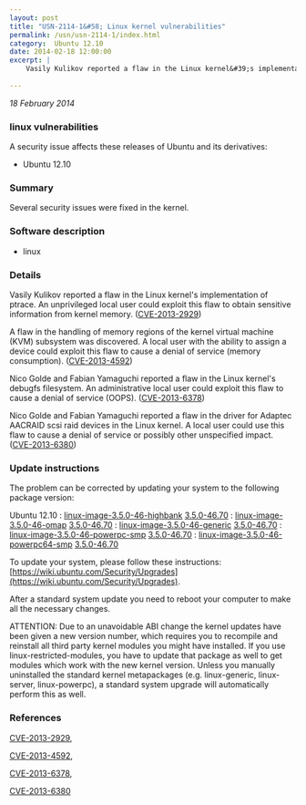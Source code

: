 ```yaml
---
layout: post
title: "USN-2114-1&#58; Linux kernel vulnerabilities"
permalink: /usn/usn-2114-1/index.html
category:  Ubuntu 12.10
date: 2014-02-18 12:00:00
excerpt: |
    Vasily Kulikov reported a flaw in the Linux kernel&#39;s implementation of ptrace. An unprivileged local user could exploit this flaw to obtain sensitive information from kernel memory. ([CVE-2013-2929](http://people.ubuntu.com/~ubuntu-security/cve/CVE-2013-2929))
    
--- 
```

 
 

*18 February 2014*

### linux vulnerabilities

A security issue affects these releases of Ubuntu and its derivatives:

* Ubuntu 12.10

### Summary

Several security issues were fixed in the kernel. 

### Software description

* linux 

### Details

Vasily Kulikov reported a flaw in the Linux kernel&#39;s implementation of ptrace. An unprivileged local user could exploit this flaw to obtain sensitive information from kernel memory. ([CVE-2013-2929](http://people.ubuntu.com/~ubuntu-security/cve/CVE-2013-2929))

A flaw in the handling of memory regions of the kernel virtual machine (KVM) subsystem was discovered. A local user with the ability to assign a device could exploit this flaw to cause a denial of service (memory consumption). ([CVE-2013-4592](http://people.ubuntu.com/~ubuntu-security/cve/CVE-2013-4592))

Nico Golde and Fabian Yamaguchi reported a flaw in the Linux kernel&#39;s debugfs filesystem. An administrative local user could exploit this flaw to cause a denial of service (OOPS). ([CVE-2013-6378](http://people.ubuntu.com/~ubuntu-security/cve/CVE-2013-6378))

Nico Golde and Fabian Yamaguchi reported a flaw in the driver for Adaptec AACRAID scsi raid devices in the Linux kernel. A local user could use this flaw to cause a denial of service or possibly other unspecified impact. ([CVE-2013-6380](http://people.ubuntu.com/~ubuntu-security/cve/CVE-2013-6380)) 

### Update instructions

The problem can be corrected by updating your system to the following package version:

Ubuntu 12.10
 : [linux-image-3.5.0-46-highbank](https://launchpad.net/ubuntu/+source/linux) <span> [3.5.0-46.70](https://launchpad.net/ubuntu/+source/linux/3.5.0-46.70) </span> 
 : [linux-image-3.5.0-46-omap](https://launchpad.net/ubuntu/+source/linux) <span> [3.5.0-46.70](https://launchpad.net/ubuntu/+source/linux/3.5.0-46.70) </span> 
 : [linux-image-3.5.0-46-generic](https://launchpad.net/ubuntu/+source/linux) <span> [3.5.0-46.70](https://launchpad.net/ubuntu/+source/linux/3.5.0-46.70) </span> 
 : [linux-image-3.5.0-46-powerpc-smp](https://launchpad.net/ubuntu/+source/linux) <span> [3.5.0-46.70](https://launchpad.net/ubuntu/+source/linux/3.5.0-46.70) </span> 
 : [linux-image-3.5.0-46-powerpc64-smp](https://launchpad.net/ubuntu/+source/linux) <span> [3.5.0-46.70](https://launchpad.net/ubuntu/+source/linux/3.5.0-46.70) </span> 

To update your system, please follow these instructions: [https://wiki.ubuntu.com/Security/Upgrades](https://wiki.ubuntu.com/Security/Upgrades).

After a standard system update you need to reboot your computer to make all the necessary changes.

ATTENTION: Due to an unavoidable ABI change the kernel updates have been given a new version number, which requires you to recompile and reinstall all third party kernel modules you might have installed. If you use linux-restricted-modules, you have to update that package as well to get modules which work with the new kernel version. Unless you manually uninstalled the standard kernel metapackages (e.g. linux-generic, linux-server, linux-powerpc), a standard system upgrade will automatically perform this as well. 

### References

 
 [CVE-2013-2929](http://people.ubuntu.com/~ubuntu-security/cve/CVE-2013-2929), 

 [CVE-2013-4592](http://people.ubuntu.com/~ubuntu-security/cve/CVE-2013-4592), 

 [CVE-2013-6378](http://people.ubuntu.com/~ubuntu-security/cve/CVE-2013-6378), 

 [CVE-2013-6380](http://people.ubuntu.com/~ubuntu-security/cve/CVE-2013-6380)
 

